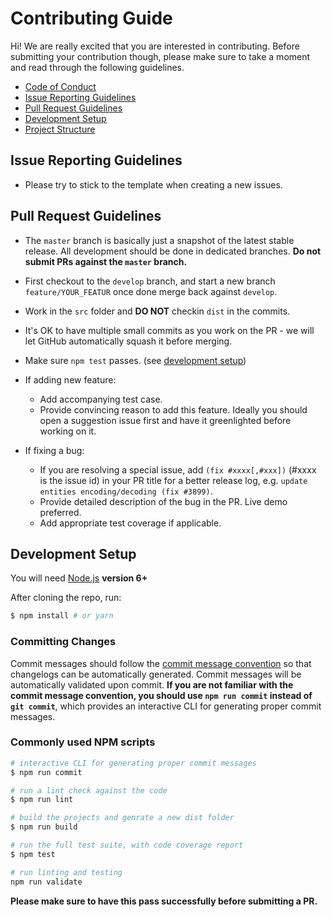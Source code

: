 # Contributing Guide

Hi! We are really excited that you are interested in contributing. Before submitting your contribution though, please make sure to take a moment and read through the following guidelines.

- [Code of Conduct](../CODE_OF_CONDUCT.md)
- [Issue Reporting Guidelines](#issue-reporting-guidelines)
- [Pull Request Guidelines](#pull-request-guidelines)
- [Development Setup](#development-setup)
- [Project Structure](#project-structure)

## Issue Reporting Guidelines

- Please try to stick to the template when creating a new issues.

## Pull Request Guidelines

- The `master` branch is basically just a snapshot of the latest stable release. All development should be done in dedicated branches. **Do not submit PRs against the `master` branch.**

- First checkout to the `develop` branch, and start a new branch `feature/YOUR_FEATUR` once done merge back against `develop`.

- Work in the `src` folder and **DO NOT** checkin `dist` in the commits.

- It's OK to have multiple small commits as you work on the PR - we will let GitHub automatically squash it before merging.

- Make sure `npm test` passes. (see [development setup](#development-setup))

- If adding new feature:

  - Add accompanying test case.
  - Provide convincing reason to add this feature. Ideally you should open a suggestion issue first and have it greenlighted before working on it.

- If fixing a bug:
  - If you are resolving a special issue, add `(fix #xxxx[,#xxx])` (#xxxx is the issue id) in your PR title for a better release log, e.g. `update entities encoding/decoding (fix #3899)`.
  - Provide detailed description of the bug in the PR. Live demo preferred.
  - Add appropriate test coverage if applicable.

## Development Setup

You will need [Node.js](http://nodejs.org) **version 6+**

After cloning the repo, run:

```bash
$ npm install # or yarn
```

### Committing Changes

Commit messages should follow the [commit message convention](./COMMIT_CONVENTION.md) so that changelogs can be automatically generated. Commit messages will be automatically validated upon commit. **If you are not familiar with the commit message convention, you should use `npm run commit` instead of `git commit`**, which provides an interactive CLI for generating proper commit messages.

### Commonly used NPM scripts

```bash
# interactive CLI for generating proper commit messages
$ npm run commit

# run a lint check against the code
$ npm run lint

# build the projects and genrate a new dist folder
$ npm run build

# run the full test suite, with code coverage report
$ npm test

# run linting and testing
npm run validate
```

**Please make sure to have this pass successfully before submitting a PR.**
